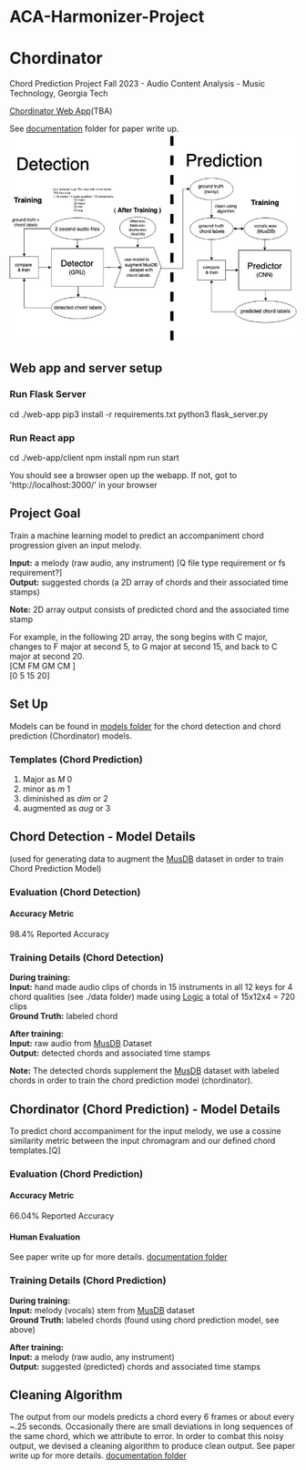# ACA-Harmonizer-Project

# Chordinator
Chord Prediction Project
Fall 2023 - Audio Content Analysis - Music Technology, Georgia Tech

[Chordinator Web App](https://github.com/venkatKrishnan86/ACA-Harmonizer-Project)(TBA)

See [documentation](https://github.com/venkatKrishnan86/ACA-Harmonizer-Project/tree/main/documentation) folder for paper write up. 
![alt text](https://github.com/venkatKrishnan86/ACA-Harmonizer-Project/blob/main/documentation/diagram.jpg?raw=true)


## Web app and server setup

### Run Flask Server
cd ./web-app
pip3 install -r requirements.txt
python3 flask_server.py 

### Run React app
cd ./web-app/client
npm install
npm run start

You should see a browser open up the webapp. If not, got to 'http://localhost:3000/' in your browser

## Project Goal

Train a machine learning model to predict an accompaniment chord progression given an input melody. <br>

**Input:** a melody (raw audio, any instrument) [Q file type requirement or fs requirement?] <br>
**Output:** suggested chords (a 2D array of chords and their associated time stamps) <br>

**Note:** 2D array output consists of predicted chord and the associated time stamp <br>

For example, in the following 2D array, the song begins with C major, changes to F major at second 5, to G major at second 15, and back to C major at second 20.  
[CM FM GM  CM ]<br>
[0  5  15  20]<br>

## Set Up
Models can be found in [models folder](https://github.com/venkatKrishnan86/ACA-Harmonizer-Project/tree/main/models) for the chord detection and chord prediction (Chordinator) models.

### Templates (Chord Prediction)

1. Major as *M* 0
2. minor as *m* 1
3. diminished as *dim* or 2
4. augmented as *aug* or 3

## Chord Detection - Model Details
(used for generating data to augment the [MusDB](https://github.com/sigsep/sigsep-mus-db) dataset in order to train Chord Prediction Model) <br>

### Evaluation (Chord Detection)

#### Accuracy Metric

98.4% Reported Accuracy 

### Training Details (Chord Detection)

**During training:** <br>
**Input:** hand made audio clips of chords in 15 instruments in all 12 keys for 4 chord qualities (see ./data folder) made using [Logic](https://www.apple.com/logic-pro/) a total of 15x12x4 = 720 clips <br>
**Ground Truth:** labeled chord <br>

**After training:** <br>
**Input:** raw audio from [MusDB](https://github.com/sigsep/sigsep-mus-db) Dataset <br>
**Output:** detected chords and associated time stamps

**Note:** The detected chords supplement the [MusDB](https://github.com/sigsep/sigsep-mus-db) dataset with labeled chords in order to train the chord prediction model (chordinator).

## Chordinator (Chord Prediction) - Model Details

To predict chord accompaniment for the input melody, we use a cossine similarity metric between the input chromagram and our defined chord templates.[Q]

### Evaluation (Chord Prediction)

#### Accuracy Metric

66.04% Reported Accuracy 

#### Human Evaluation

See paper write up for more details. [documentation folder](https://github.com/venkatKrishnan86/ACA-Harmonizer-Project/tree/main/documentation)

### Training Details (Chord Prediction)

**During training:** <br>
**Input:** melody (vocals) stem from [MusDB](https://github.com/sigsep/sigsep-mus-db) dataset <br>
**Ground Truth:** labeled chords (found using chord prediction model, see above) <br>

**After training:** <br>
**Input:** a melody (raw audio, any instrument) <br>
**Output:** suggested (predicted) chords and associated time stamps <br>

## Cleaning Algorithm
The output from our models predicts a chord every 6 frames or about every ~.25 seconds. Occasionally there are small deviations in long sequences of the same chord, which we attribute to error. In order to combat this noisy output, we devised a cleaning algorithm to produce clean output. See paper write up for more details. [documentation folder](https://github.com/venkatKrishnan86/ACA-Harmonizer-Project/tree/main/documentation)

